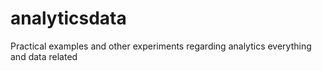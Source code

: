 # analyticsdata
Practical examples and other experiments regarding analytics everything and data related 
